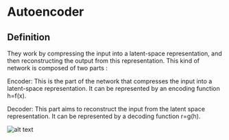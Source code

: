 # Autoencoder
## Definition
They work by compressing the input into a latent-space representation, and then reconstructing the output from this representation. This kind of network is composed of two parts :


Encoder: This is the part of the network that compresses the input into a latent-space representation. It can be represented by an encoding function h=f(x).


Decoder: This part aims to reconstruct the input from the latent space representation. It can be represented by a decoding function r=g(h).

![alt text](https://miro.medium.com/max/1400/1*V_YtxTFUqDrmmu2JqMZ-rA.png)
